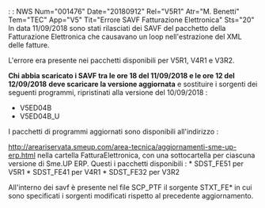  :  : NWS Num="001476" Date="20180912" Rel="V5R1" Atr="M. Benetti" Tem="TEC" App="V5" Tit="Errore SAVF Fatturazione Elettronica" Sts="20"
In data 11/09/2018 sono stati rilasciati dei SAVF del pacchetto della Fatturazione Elettronica che causavano un loop nell'estrazione del XML delle fatture.

L'errore era presente nei pacchetti disponibili per V5R1, V4R1 e V3R2.

<b>Chi abbia scaricato i SAVF tra le ore 18 del 11/09/2018 e le ore 12 del 12/09/2018</b> <b>deve scaricare la versione aggiornata</b> e sostituire i sorgenti dei seguenti programmi, ripristinati alla versione del 10/09/2018 : 
<ul><li>V5ED04B</li>
<li>V5ED04B_U</li></ul>

I pacchetti di programmi aggiornati sono disponibili all'indirizzo : 

http://areariservata.smeup.com/area-tecnica/aggiornamenti-sme-up-erp.html 
nella cartella FatturaElettronica, con una sottocartella per ciascuna versione di Sme.UP ERP.
Questi i pacchetti disponibili : 
\* SDST_FE51 per V5R1
\* SDST_FE41 per V4R1
\* SDST_FE32 per V3R2

All'interno dei savf è presente nel file SCP_PTF il sorgente STXT_FE\* in cui sono specificati i sorgenti modificati rispetto al precedente aggiornamento.
